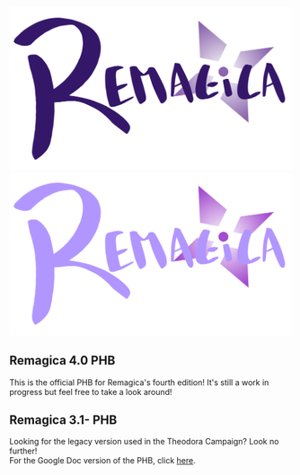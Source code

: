 ![Remagica Logo](assets/logo_dark.svg#gh-light-mode-only)![Remagica Logo](assets/logo_light.svg#gh-dark-mode-only)  
## Remagica 4.0 PHB
This is the official PHB for Remagica's fourth edition! It's still a work in progress but feel free to take a look around!
## Remagica 3.1- PHB
Looking for the legacy version used in the Theodora Campaign? Look no further!  
For the Google Doc version of the PHB, click [here](https://docs.google.com/document/d/1cc5nM2K04N1pf9uYKd9D7Tu8Vanmruu5nAcbfZyWCDY/edit?usp=sharing).  
